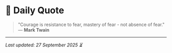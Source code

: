 # 📜 Daily Quote

> "Courage is resistance to fear, mastery of fear - not absence of fear."  
> — **Mark Twain**

---

_Last updated: 27 September 2025 ⏳_

